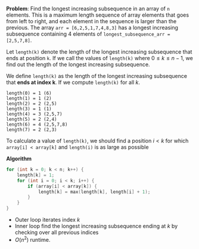 **Problem**: Find the longest increasing subsequence in an array of `n` elements. This is a maximum length sequence of array elements that goes from left to right, and each element in the sequence is larger than the previous. The array `arr = [6,2,5,1,7,4,8,3]` has a longest increasing subsequence containing 4 elements of `longest_subsequence_arr = [2,5,7,8]`.

Let `length(k)` denote the length of the longest increasing subsequence that ends at position `k`. If we call the values of `length(k)` where $0 \le k \le n-1$, we find out the length of the longest increasing subsequence.

We define `length(k)` as the length of the longest increasing subsequence that **ends at index k**. If we compute `length(k)` for all $k$. 
```
length(0) = 1 (6)
length(1) = 1 (2)
length(2) = 2 (2,5)
length(3) = 1 (1)
length(4) = 3 (2,5,7)
length(5) = 2 (2,4)
length(6) = 4 (2,5,7,8)
length(7) = 2 (2,3)
```

To calculate a value of `length(k)`, we should find a position $i<k$ for which `array[i] < array[k]` and `length(i)` is as large as possible


**Algorithm**
```c++
for (int k = 0; k < n; k++) {
	length[k] = 1;
	for (int i = 0; i < k; i++) {
	    if (array[i] < array[k]) {
		    length[k] = max(length[k], length[i] + 1);
	    }
	}
}
```
- Outer loop iterates index $k$
- Inner loop find the longest increasing subsequence ending at $k$ by checking over all previous indices
- $O(n^2)$ runtime.
